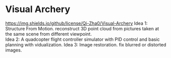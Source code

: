 # Visual Archery
https://img.shields.io/github/license/Qi-Zha0/Visual-Archery
Idea 1: Structure From Motion. reconstruct 3D point cloud from pictures taken at the same scene from different viewpoint.  
Idea 2: A quadcopter flight controller simulator with PID control and basic planning with vidualization. 
Idea 3: Image restoration. fix blurred or distorted images.
